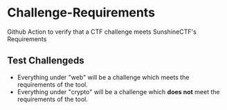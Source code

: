 # Challenge-Requirements

Github Action to verify that a CTF challenge meets SunshineCTF's Requirements

## Test Challengeds
- Everything under "web" will be a challenge which meets the requirements of the tool.
- Everything under "crypto" will be a challenge which **does not** meet the requirements of the tool.
